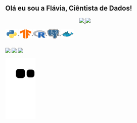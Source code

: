 ## Olá eu sou a Flávia, Ciêntista de Dados!
<div align="center">
  <a href="https://linktr.ee/FlaviaGaia">
  <img height="180em" src="https://github-readme-stats.vercel.app/api?username=flaviagaia&show_icons=true&theme=cobalt&include_all_commits=true&count_private=true"/>
  <img height="180em" src="https://github-readme-stats.vercel.app/api/top-langs/?username=flaviagaia&layout=compact&langs_count=7&theme=cobalt"/>
</div>
<div style="display: inline_block"><br>
  <img align="center" alt="Flavia-Python" height="30" width="40" src="https://raw.githubusercontent.com/devicons/devicon/master/icons/python/python-original.svg">
  <img align="center" alt="Flavia-Tensorflow" height="30" width="40" src="https://raw.githubusercontent.com/devicons/devicon/master/icons/tensorflow/tensorflow-original.svg">
  <img align="center" alt="Flavia-R" height="30" width="40" src="https://raw.githubusercontent.com/devicons/devicon/master/icons/r/r-original.svg">
  <img align="center" alt="Flavia-PostgreSQL" height="30" width="40" src="https://raw.githubusercontent.com/devicons/devicon/master/icons/postgresql/postgresql-original.svg">
  <img align="center" alt="Flavia-Docker" height="30" width="40" src="https://raw.githubusercontent.com/devicons/devicon/master/icons/docker/docker-original.svg">
</div>
  
  ##
 
<div> 
 <a href = "https://www.kaggle.com/flaviagg" target="_blank"><img src="https://kaggle.com/static/images/open-in-kaggle.svg"></a> 
 <a href = "https://www.linkedin.com/in/Flávia-Gaia" target="_blank"><img src="https://img.shields.io/badge/LinkedIn-0077B5?style=for-the-badge&logo=linkedin&logoColor=white" target="_blank"></a> 
 <a href = "mailto:flaviaggpaula@gmail.com"><img src="https://img.shields.io/badge/-Gmail-%23333?style=for-the-badge&logo=gmail&logoColor=white" target="_blank"></a>
  
  ![Snake animation](https://github.com/flaviagaia/flaviagaia/blob/output/github-contribution-grid-snake.svg)
 
</div>
